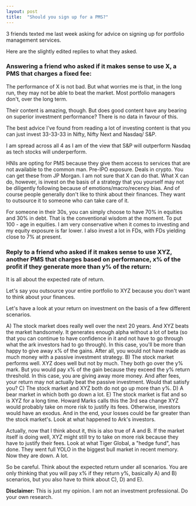 ```yaml
---
layout: post
title:  "Should you sign up for a PMS?"
---
```


3 friends texted me last week asking for advice on signing up for portfolio management services.

Here are the slightly edited replies to what they asked.

### Answering a friend who asked if it makes sense to use X, a PMS that charges a fixed fee:

The performance of X is not bad. But what worries me is that, in the long run, they may not be able to beat the market. Most portfolio managers don't, over the long term.

Their content is amazing, though. But does good content have any bearing on superior investment performance? There is no data in favour of this.

The best advice I've found from reading a lot of investing content is that you can just invest 33-33-33 in Nifty, Nifty Next and Nasdaq/ S&P.

I am spread across all 4 as I am of the view that S&P will outperform Nasdaq as tech stocks will underperform.

HNIs are opting for PMS because they give them access to services that are not available to the common man.  Pre-IPO exposure. Deals in crypto. You can get these from JP Morgan. I am not sure that X can do that. What X can do, however, is invest on the basis of a strategy that you yourself may not be diligently following because of emotions/macro/recency bias. And of course people generally don't like to think about their finances. They want to outsource it to someone who can take care of it.

For someone in their 30s, you can simply choose to have 70% in equities and 30% in debt. That is the conventional wisdom at the moment. To put 100 - age in equities. I am very conservative when it comes to investing and my equity exposure is far lower. I also invest a lot in FDs, with FDs yielding close to 7% at present.

### Reply to a friend who asked if it makes sense to use XYZ, another PMS that charges based on performance, x% of the profit if they generate more than y% of the return:

It is all about the expected rate of return.

Let's say you outsource your entire portfolio to XYZ because you don't want to think about your finances.

Let's have a look at your return on investment on the basis of a few different scenarios.

A) The stock market does really well over the next 20 years. And XYZ beats the market handsomely. It generates enough alpha without a lot of beta (so that you can continue to have confidence in it and not have to go through what the ark investors had to go through).
In this case, you'll be more than happy to give away x% of the gains. After all, you would not have made as much money with a passive investment strategy.
B) The stock market performs well. XYZ does well but not by much. They both go over the y% mark. But you would pay x% of the gain because they exceed the y% return threshold. In this case, you are giving away more money. And after fees, your return may not actually beat the passive investment. Would that satisfy you?
C) The stock market and XYZ both do not go up more than y%.
D) A bear market in which both go down a lot.
E) The stock market is flat and so is XYZ for a long time.  Howard Marks calls this the 3rd sea change XYZ would probably take on more risk to justify its fees. Otherwise, investors would have an exodus. And in the end, your losses could be far greater than the stock market's. Look at what happened to Ark's investors.

Actually, now that I think about it, this is also true of A and B. If the market itself is doing well, XYZ might still try to take on more risk because they have to justify their fees. Look at what Tiger Global, a "hedge fund", has done. They went full YOLO in the biggest bull market in recent memory. Now they are down. A lot.

So be careful. Think about the expected return under all scenarios. You are only thinking that you will pay x% if they return y%, basically A) and B) scenarios, but you also have to think about C), D) and E).

**Disclaimer:** This is just my opinion. I am not an investment professional. Do your own research.
